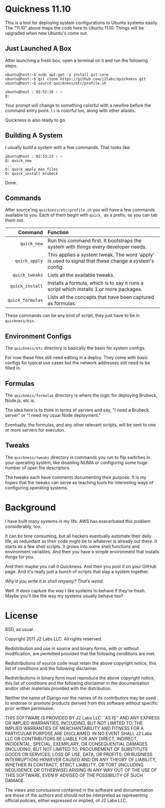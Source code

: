 # Quickness 11.10

This is a tool for deploying system configurations to Ubuntu systems easily. 
The "11.10" above maps the code here to Ubuntu 11.10. Things will be upgraded when new Ubuntu's come out.


## Just Launched A Box

After launching a fresh box, open a terminal on it and run the following steps.

    ubuntu@host:~$ sudo apt-get -y install git-core
    ubuntu@host:~$ git clone https://github.com/j2labs/quickness.git
    ubuntu@host:~$ source quickness/etc/profile.sh 

    ubuntu@host : 02:52:16 : ~
    Q: 

Your prompt will change to something colorful with a newline before the command entry point. `ls` is colorful too, along with other aliases. 

Quickness is also ready to go.


## Building A System

I usually build a system with a few commands. That looks like:

    ubuntu@host : 02:53:23 : ~
    Q: quick_new
    ...
    Q: quick_apply max_files
    Q: quick_install brubeck

Done.


## Commands

After source'ing `quickness/etc/profile.sh` you will have a few commands available to you. Each of them begin with `quick_` as a prefix, so you can tab them out.

| **Command**      | **Function**                                                                                          |
|-----------------:|:------------------------------------------------------------------------------------------------------|
| `quick_new`      | Run this command first. It bootstraps the system with things every developer needs.                   |
| `quick_apply`    | This applies a system tweak. The word 'apply' is used to signal that these change a system's config.  |
| `quick_tweaks`   | Lists all the available tweaks.                                                                       |
| `quick_install`  | Installs a formula, which is to say it runs a script which installs 1 or more packages.               |                          
| `quick_formulas` | Lists all the concepts that have been captured as formulas.                                           |

These commands can be any kind of script, they just have to be in `quickness/bin`.


## Environment Configs

The `quickness/etc` directory is basically the basis for system configs.

For now these files still need editing in a deploy. They come with basic configs for typical use cases but the network addresses still need to be filled in.


## Formulas

The `quickness/formulas` directory is where the logic for deploying Brubeck, Node.js, etc is. 

The idea here is to think in terms of servers and say, "I need a Brubeck server" or "I need my usual Node deployment."

Eventually, the formulas, and any other relevant scripts, will be sent to one or more servers for executon.


## Tweaks

The `quickness/tweaks` directory is commands you run to flip switches in your operating system, like disabling NUMA or configuring some huge number of open file descriptors.

The tweaks each have comments documenting their purpose. It is my hopes that the tweaks can serve as teaching tools for interesting ways of configuring operating systems.


# Background

I have built many systems in my life. AWS has exacerbated this problem considerably, too.

It can be time consuming, but all hackers eventually automate their daily life, as redundant as their code might be to whatever is already out there. It starts as a few shell scripts. It grows into some shell functions and environment variables. And then you have a simple environment that installs things for you.

And then maybe you call it Quickness. And then you post it on your GitHub page. And it's really just a bunch of scripts that slap a system together.

*Why’d you write it in shell anyway? That’s weird.*

Well. It *does* capture the way I like systems to behave if they're fresh. Maybe you'll like the way my systems usually behave too?


# License

BSD, as usual.

Copyright 2011 J2 Labs LLC. All rights reserved.

Redistribution and use in source and binary forms, with or without modification, are permitted provided that the following conditions are met:

Redistributions of source code must retain the above copyright notice, this list of conditions and the following disclaimer.

Redistributions in binary form must reproduce the above copyright notice, this list of conditions and the following disclaimer in the documentation and/or other materials provided with the distribution.

Neither the name of Django nor the names of its contributors may be used to endorse or promote products derived from this software without specific prior written permission.

THIS SOFTWARE IS PROVIDED BY J2 Labs LLC ``AS IS'' AND ANY EXPRESS OR IMPLIED WARRANTIES, INCLUDING, BUT NOT LIMITED TO, THE IMPLIED WARRANTIES OF MERCHANTABILITY AND FITNESS FOR A PARTICULAR PURPOSE ARE DISCLAIMED. IN NO EVENT SHALL J2 Labs LLC OR CONTRIBUTORS BE LIABLE FOR ANY DIRECT, INDIRECT, INCIDENTAL, SPECIAL, EXEMPLARY, OR CONSEQUENTIAL DAMAGES (INCLUDING, BUT NOT LIMITED TO, PROCUREMENT OF SUBSTITUTE GOODS OR SERVICES; LOSS OF USE, DATA, OR PROFITS; OR BUSINESS INTERRUPTION) HOWEVER CAUSED AND ON ANY THEORY OF LIABILITY, WHETHER IN CONTRACT, STRICT LIABILITY, OR TORT (INCLUDING NEGLIGENCE OR OTHERWISE) ARISING IN ANY WAY OUT OF THE USE OF THIS SOFTWARE, EVEN IF ADVISED OF THE POSSIBILITY OF SUCH DAMAGE.

The views and conclusions contained in the software and documentation are those of the authors and should not be interpreted as representing official policies, either expressed or implied, of J2 Labs LLC.
